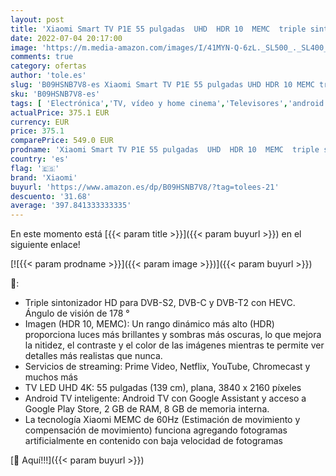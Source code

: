 ```yaml
---
layout: post
title: 'Xiaomi Smart TV P1E 55 pulgadas  UHD  HDR 10  MEMC  triple sintonizador  Android  Prime Video  Netflix  asistente de Google integrado  bluetooth  HDMI 2.0  USB   Color Negro [Modelo 2021]'
date: 2022-07-04 20:17:00
image: 'https://m.media-amazon.com/images/I/41MYN-Q-6zL._SL500_._SL400_.jpg'
comments: true
category: ofertas
author: 'tole.es'
slug: 'B09HSNB7V8-es Xiaomi Smart TV P1E 55 pulgadas UHD HDR 10 MEMC triple...'
sku: 'B09HSNB7V8-es'
tags: [ 'Electrónica','TV, vídeo y home cinema','Televisores','android','xiaomi','🇪🇸', ]
actualPrice: 375.1 EUR
currency: EUR
price: 375.1
comparePrice: 549.0 EUR
prodname: 'Xiaomi Smart TV P1E 55 pulgadas  UHD  HDR 10  MEMC  triple sintonizador  Android  Prime Video  Netflix  asistente de Google integrado  bluetooth  HDMI 2.0  USB   Color Negro [Modelo 2021]'
country: 'es'
flag: '🇪🇸'
brand: 'Xiaomi'
buyurl: 'https://www.amazon.es/dp/B09HSNB7V8/?tag=tolees-21'
descuento: '31.68'
average: '397.841333333335'
---
```


En este momento está [{{< param title >}}]({{< param buyurl >}}) en el siguiente enlace!

[![{{< param prodname >}}]({{< param image >}})]({{< param buyurl >}})

🔎:

- Triple sintonizador HD para DVB-S2, DVB-C y DVB-T2 con HEVC. Ángulo de visión de 178 °
- Imagen (HDR 10, MEMC): Un rango dinámico más alto (HDR) proporciona luces más brillantes y sombras más oscuras, lo que mejora la nitidez, el contraste y el color de las imágenes mientras te permite ver detalles más realistas que nunca.
- Servicios de streaming: Prime Video, Netflix, YouTube, Chromecast y muchos más
- TV LED UHD 4K: 55 pulgadas (139 cm), plana, 3840 x 2160 píxeles
- Android TV inteligente: Android TV con Google Assistant y acceso a Google Play Store, 2 GB de RAM, 8 GB de memoria interna.
- La tecnología Xiaomi MEMC de 60Hz (Estimación de movimiento y compensación de movimiento) funciona agregando fotogramas artificialmente en contenido con baja velocidad de fotogramas

[🛒 Aquí!!!]({{< param buyurl >}})

